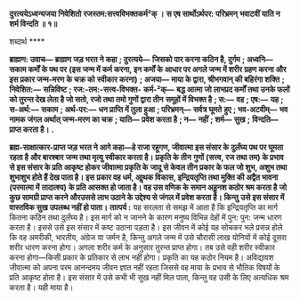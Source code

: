 **दुरत्ययेऽध्वन्यजया निवेशितो** **रजस्तम:सत्त्वविभक्तकर्म²क् ।** **स एष सार्थोऽर्थपर: परिभ्रमन्** **भवाटवीं याति न शर्म विन्दति ॥ १॥** 

शब्दार्थ **** 

**ब्राह्मण: उवाच—** **ब्राह्मण जड़ भरत ने कहा** **; दुरत्यये—** **जिसको पार करना कठिन है, दुर्गम** **; अध्वनि—** **सकाम कर्मों के पथ पर** **(इस जन्म में कर्म करना, इन कर्मों के आधार पर अगले जन्म में शरीर ग्रहण करना और इस प्रकार जन्म-मरण के चक्र को** **स्वीकार करना)** **; अजया—** **माया के द्वारा, श्रीभगवान् की बहिरंगा शक्ति** **; निवेशित:—** **सन्निविष्ट** **; रज:-तम:-सत्त्व-विभक्त-** **कर्म-²क्—** **बद्ध आत्मा जो लाभप्रद कर्मों तथा उनके फलों को तुरन्त देख लेता है जो सतो, रजो तथा तमो गुणों द्वारा तीन** **समूहों में विभक्त है** **; स:—** **वह** **; एष:—** **यह** **; स-अर्थ:—** **सकाम** **; अर्थ-पर:—** **धन प्राप्ति में तुला हुआ** **; परिभ्रमन्—** **सर्वत्र घूमते** **हुए** **; भव-अटवीम्—** **भव नामक जंगल अर्थात् जन्म-मरण का चक्र** **; याति—** **प्रवेश करता है** **; न—** **नहीं** **; शर्म—** **सुख** **;** **विन्दति—** **प्राप्त करता है।** **.** 

**ब्रह्म-साक्षात्कार-प्राप्त जड़ भरत ने आगे कहा—हे राजा रहूगण, जीवात्मा इस संसार के** **दुर्लंघ्य पथ पर घूमता रहता है और बारश्बार जन्म तथा मृत्यु स्वीकार करता है। प्रकृति के तीन** **गुणों (सत्त्व, रज तथा तम) के प्रभाव से इस संसार के प्रति आकृष्ट होकर जीवात्मा प्रकृति के** **जादू से केवल तीन प्रकार के फल जो शुभ, अशुभ तथा शुभाशुभ होते हैं देख पाता है। इस** **प्रकार वह धर्म, आॢथक विकास, इन्द्रियतृप्ति तथा मुक्ति की अद्वैत भावना (परमात्मा में** **तादात्श्य) के प्रति आसक्त हो जाता है। वह उस वणिक के समान अहॢनश कठोर श्रम करता है** **जो कुछ सामग्री प्राप्त करने औरउससे लाभ उठाने के उद्देश्य से जंगल में प्रवेश करता है। किन्तु** **उसे इस संसार में वास्तविक सुख उपलब्ध नहीं हो पाता।** **तात्पर्य :** यह सरलता से समझ में आता है कि इन्द्रियतृप्ति का मार्ग कितना कठिन तथा दुर्लंघ्य है। इस मार्ग को न जानने के कारण मनुष्य विभिन्न देहों में पुन: पुन: जन्म धारण करता है। इससे उसे इस संसार में कष्ट उठाना पड़ता है। इस जीवन में कोई यह सोचकर भले प्रसन्न होले कि वह अमरीकी, भारतीय, अंग्रेज या जर्मन है, किन्तु अगले जन्म में उसे चौरासी लाख योनियों में कोई दूसरा शरीर धारण करना होगा। अगला शरीर कर्म के अनुसार तुरन्त प्राप्त होगा। तब उसे वही शरीर स्वीकार करना होगा—किसी प्रकार के प्रतिकार से लाभ नहीं होगा। प्रकृति का यह कठोर नियम है। अविद्यावश जीवात्मा को अपना परम आनन्दमय जीवन ज्ञात नहीं रहता जिससे वह माया के प्रभाव से भौतिक विषयों के प्रति आकृष्ट होता है। इस संसार में उसे कभी भी सुख नहीं मिल पाता, किन्तु वह उसी के लिए अत्यधिक श्रम करता है। यही माया है।  